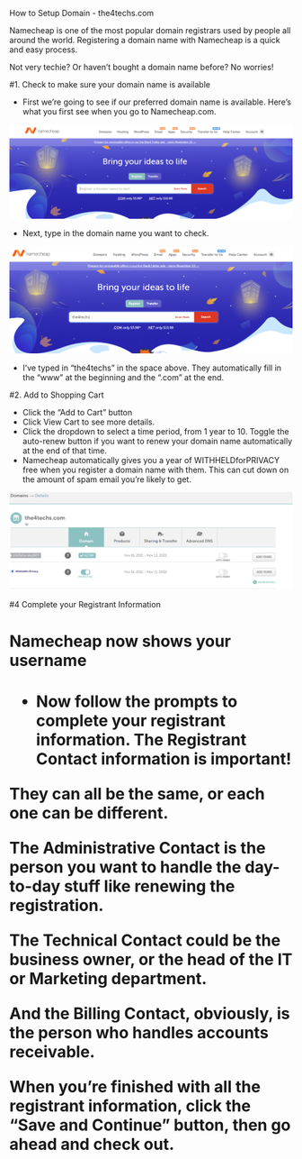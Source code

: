 How to Setup Domain - the4techs.com 

Namecheap is one of the most popular domain registrars used by people all around the world. Registering a domain name with Namecheap is a quick and easy process.

Not very techie? Or haven’t bought a domain name before? No worries!

#1. Check to make sure your domain name is available

- First we’re going to see if our preferred domain name is available. Here’s what you first see when you go to Namecheap.com.

![nm2](https://github.com/danferia/the4techies/blob/main/nm1.PNG?raw=true "nm1")

- Next, type in the domain name you want to check.


![nm2](https://github.com/danferia/the4techies/blob/main/nm2.PNG?raw=true "nm2")

- I’ve typed in “the4techs” in the space above. They automatically fill in the “www” at the beginning and the “.com” at the end.
 
 
 #2. Add to Shopping Cart
 
 - Click the “Add to Cart” button 
 - Click View Cart to see more details.
 - Click the dropdown to select a time period, from 1 year to 10. Toggle the auto-renew button if you want to renew your domain name automatically at the end of that time.
 - Namecheap automatically gives you a year of WITHHELDforPRIVACY free when you register a domain name with them. This can cut down on the amount of spam email you’re likely to get. 

![D1](https://github.com/danferia/the4techies/blob/main/D1.PNG?raw=true "D1")

#4 Complete your Registrant Information

<h1> Namecheap now shows your username <h1> 

- Now follow the prompts to complete your registrant information. The Registrant Contact information is important!

They can all be the same, or each one can be different.


The Administrative Contact is the person you want to handle the day-to-day stuff like renewing the registration.

The Technical Contact could be the business owner, or the head of the IT or Marketing department.

And the Billing Contact, obviously, is the person who handles accounts receivable.

When you’re finished with all the registrant information, click the “Save and Continue” button, then go ahead and check out.

